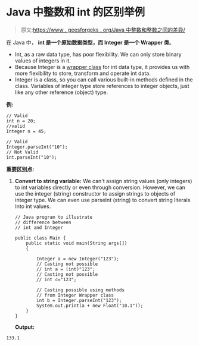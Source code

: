 # Java 中整数和 int 的区别举例

> 原文:[https://www . geesforgeks . org/Java 中整数和整数之间的差异/](https://www.geeksforgeeks.org/difference-between-an-integer-and-int-in-java/)

在 Java 中， **int 是一个原始数据类型，而 Integer 是一个 Wrapper 类**。

*   Int, as a raw data type, has poor flexibility. We can only store binary values of integers in it.
*   Because Integer is a [wrapper class](https://www.geeksforgeeks.org/wrapper-classes-java/) for int data type, it provides us with more flexibility to store, transform and operate int data.
*   Integer is a class, so you can call various built-in methods defined in the class. Variables of integer type store references to integer objects, just like any other reference (object) type.

**例:**

```
// Valid
int n = 20;
//valid
Integer n = 45;

// Valid
Integer.parseInt("10");
// Not Valid
int.parseInt("10");

```

**重要区别点:**

1.  **Convert to string variable:** We can't assign string values (only integers) to int variables directly or even through conversion. However, we can use the integer (string) constructor to assign strings to objects of integer type. We can even use parseInt (string) to convert string literals Into int values.

    ```
    // Java program to illustrate 
    // difference between
    // int and Integer 

    public class Main {
        public static void main(String args[])
        {

            Integer a = new Integer("123");
            // Casting not possible
            // int a = (int)"123";
            // Casting not possible
            // int c="123";

            // Casting possible using methods
            // from Integer Wrapper class
            int b = Integer.parseInt("123");
            System.out.print(a + new Float("10.1"));
        }
    }
    ```

    **Output:**

```
133.1

```